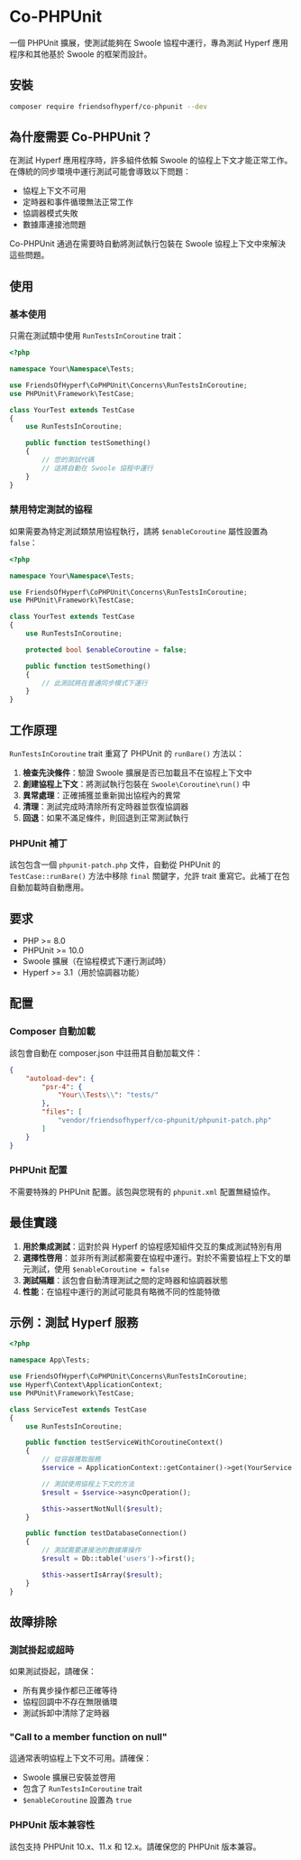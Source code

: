 # Co-PHPUnit

一個 PHPUnit 擴展，使測試能夠在 Swoole 協程中運行，專為測試 Hyperf 應用程序和其他基於 Swoole 的框架而設計。

## 安裝

```bash
composer require friendsofhyperf/co-phpunit --dev
```

## 為什麼需要 Co-PHPUnit？

在測試 Hyperf 應用程序時，許多組件依賴 Swoole 的協程上下文才能正常工作。在傳統的同步環境中運行測試可能會導致以下問題：

- 協程上下文不可用
- 定時器和事件循環無法正常工作
- 協調器模式失敗
- 數據庫連接池問題

Co-PHPUnit 通過在需要時自動將測試執行包裝在 Swoole 協程上下文中來解決這些問題。

## 使用

### 基本使用

只需在測試類中使用 `RunTestsInCoroutine` trait：

```php
<?php

namespace Your\Namespace\Tests;

use FriendsOfHyperf\CoPHPUnit\Concerns\RunTestsInCoroutine;
use PHPUnit\Framework\TestCase;

class YourTest extends TestCase
{
    use RunTestsInCoroutine;

    public function testSomething()
    {
        // 您的測試代碼
        // 這將自動在 Swoole 協程中運行
    }
}
```

### 禁用特定測試的協程

如果需要為特定測試類禁用協程執行，請將 `$enableCoroutine` 屬性設置為 `false`：

```php
<?php

namespace Your\Namespace\Tests;

use FriendsOfHyperf\CoPHPUnit\Concerns\RunTestsInCoroutine;
use PHPUnit\Framework\TestCase;

class YourTest extends TestCase
{
    use RunTestsInCoroutine;

    protected bool $enableCoroutine = false;

    public function testSomething()
    {
        // 此測試將在普通同步模式下運行
    }
}
```

## 工作原理

`RunTestsInCoroutine` trait 重寫了 PHPUnit 的 `runBare()` 方法以：

1. **檢查先決條件**：驗證 Swoole 擴展是否已加載且不在協程上下文中
2. **創建協程上下文**：將測試執行包裝在 `Swoole\Coroutine\run()` 中
3. **異常處理**：正確捕獲並重新拋出協程內的異常
4. **清理**：測試完成時清除所有定時器並恢復協調器
5. **回退**：如果不滿足條件，則回退到正常測試執行

### PHPUnit 補丁

該包包含一個 `phpunit-patch.php` 文件，自動從 PHPUnit 的 `TestCase::runBare()` 方法中移除 `final` 關鍵字，允許 trait 重寫它。此補丁在包自動加載時自動應用。

## 要求

- PHP >= 8.0
- PHPUnit >= 10.0
- Swoole 擴展（在協程模式下運行測試時）
- Hyperf >= 3.1（用於協調器功能）

## 配置

### Composer 自動加載

該包會自動在 composer.json 中註冊其自動加載文件：

```json
{
    "autoload-dev": {
        "psr-4": {
            "Your\\Tests\\": "tests/"
        },
        "files": [
            "vendor/friendsofhyperf/co-phpunit/phpunit-patch.php"
        ]
    }
}
```

### PHPUnit 配置

不需要特殊的 PHPUnit 配置。該包與您現有的 `phpunit.xml` 配置無縫協作。

## 最佳實踐

1. **用於集成測試**：這對於與 Hyperf 的協程感知組件交互的集成測試特別有用
2. **選擇性啓用**：並非所有測試都需要在協程中運行。對於不需要協程上下文的單元測試，使用 `$enableCoroutine = false`
3. **測試隔離**：該包會自動清理測試之間的定時器和協調器狀態
4. **性能**：在協程中運行的測試可能具有略微不同的性能特徵

## 示例：測試 Hyperf 服務

```php
<?php

namespace App\Tests;

use FriendsOfHyperf\CoPHPUnit\Concerns\RunTestsInCoroutine;
use Hyperf\Context\ApplicationContext;
use PHPUnit\Framework\TestCase;

class ServiceTest extends TestCase
{
    use RunTestsInCoroutine;

    public function testServiceWithCoroutineContext()
    {
        // 從容器獲取服務
        $service = ApplicationContext::getContainer()->get(YourService::class);

        // 測試使用協程上下文的方法
        $result = $service->asyncOperation();

        $this->assertNotNull($result);
    }

    public function testDatabaseConnection()
    {
        // 測試需要連接池的數據庫操作
        $result = Db::table('users')->first();

        $this->assertIsArray($result);
    }
}
```

## 故障排除

### 測試掛起或超時

如果測試掛起，請確保：
- 所有異步操作都已正確等待
- 協程回調中不存在無限循環
- 測試拆卸中清除了定時器

### "Call to a member function on null"

這通常表明協程上下文不可用。請確保：
- Swoole 擴展已安裝並啓用
- 包含了 `RunTestsInCoroutine` trait
- `$enableCoroutine` 設置為 `true`

### PHPUnit 版本兼容性

該包支持 PHPUnit 10.x、11.x 和 12.x。請確保您的 PHPUnit 版本兼容。
